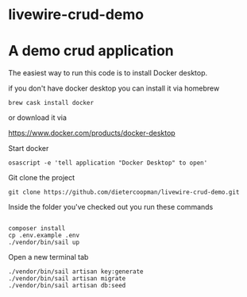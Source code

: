# livewire-crud-demo
A demo crud application 
=======
The easiest way to run this code is to install Docker desktop.

if you don't have docker desktop you can install it via homebrew

````shell
brew cask install docker
````

or download it via 

https://www.docker.com/products/docker-desktop

Start docker
````shell
osascript -e 'tell application "Docker Desktop" to open'
````

Git clone the project 

````shell
git clone https://github.com/dietercoopman/livewire-crud-demo.git
````

Inside the folder you've checked out you run these commands

````shell

composer install
cp .env.example .env
./vendor/bin/sail up
````
Open a new terminal tab

````shell 
./vendor/bin/sail artisan key:generate
./vendor/bin/sail artisan migrate
./vendor/bin/sail artisan db:seed
````
